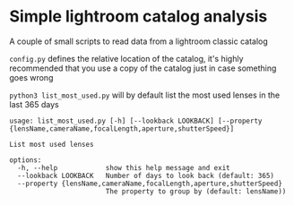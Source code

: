 # Simple lightroom catalog analysis

A couple of small scripts to read data from a lightroom classic catalog

`config.py` defines the relative location of the catalog, it's highly recommended that you use a copy of the catalog just in case something goes wrong

`python3 list_most_used.py` will by default list the most used lenses in the last 365 days

```
usage: list_most_used.py [-h] [--lookback LOOKBACK] [--property {lensName,cameraName,focalLength,aperture,shutterSpeed}]

List most used lenses

options:
  -h, --help            show this help message and exit
  --lookback LOOKBACK   Number of days to look back (default: 365)
  --property {lensName,cameraName,focalLength,aperture,shutterSpeed}
                        The property to group by (default: lensName))
```